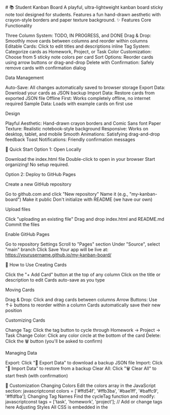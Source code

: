 <artifact identifier="kanban-readme" type="text/markdown" title="README.md - Student Kanban Board">
# 📚 Student Kanban Board
A playful, ultra-lightweight kanban board sticky note tool designed for students. Features a fun hand-drawn aesthetic with crayon-style borders and paper texture background.
✨ Features
Core Functionality

Three Column System: TODO, IN PROGRESS, and DONE
Drag & Drop: Smoothly move cards between columns and reorder within columns
Editable Cards: Click to edit titles and descriptions inline
Tag System: Categorize cards as Homework, Project, or Task
Color Customization: Choose from 5 sticky note colors per card
Sort Options: Reorder cards using arrow buttons or drag-and-drop
Delete with Confirmation: Safely remove cards with confirmation dialog

Data Management

Auto-Save: All changes automatically saved to browser storage
Export Data: Download your cards as JSON backup
Import Data: Restore cards from exported JSON file
Offline First: Works completely offline, no internet required
Sample Data: Loads with example cards on first use

Design

Playful Aesthetic: Hand-drawn crayon borders and Comic Sans font
Paper Texture: Realistic notebook-style background
Responsive: Works on desktop, tablet, and mobile
Smooth Animations: Satisfying drag-and-drop feedback
Toast Notifications: Friendly confirmation messages

🚀 Quick Start
Option 1: Open Locally

Download the index.html file
Double-click to open in your browser
Start organizing! No setup required.

Option 2: Deploy to GitHub Pages

Create a new GitHub repository

Go to github.com and click "New repository"
Name it (e.g., "my-kanban-board")
Make it public
Don't initialize with README (we have our own)


Upload files

Click "uploading an existing file"
Drag and drop index.html and README.md
Commit the files


Enable GitHub Pages

Go to repository Settings
Scroll to "Pages" section
Under "Source", select "main" branch
Click Save
Your app will be live at: https://yourusername.github.io/my-kanban-board/



📖 How to Use
Creating Cards

Click the "+ Add Card" button at the top of any column
Click on the title or description to edit
Cards auto-save as you type

Moving Cards

Drag & Drop: Click and drag cards between columns
Arrow Buttons: Use ↑↓ buttons to reorder within a column
Cards automatically save their new position

Customizing Cards

Change Tag: Click the tag button to cycle through Homework → Project → Task
Change Color: Click any color circle at the bottom of the card
Delete: Click the 🗑️ button (you'll be asked to confirm)

Managing Data

Export: Click "💾 Export Data" to download a backup JSON file
Import: Click "📂 Import Data" to restore from a backup
Clear All: Click "🗑️ Clear All" to start fresh (with confirmation)

🎨 Customization
Changing Colors
Edit the colors array in the JavaScript section:
javascriptconst colors = ['#ffd54f', '#ffb3ba', '#bae1ff', '#baffc9', '#ffdfba'];
Changing Tag Names
Find the cycleTag function and modify:
javascriptconst tags = ['task', 'homework', 'project']; // Add or change tags here
Adjusting Styles
All CSS is embedded in the <style> section. Search for specific elements:

Background: Search for body { background:
Font: Search for font-family:
Card colors: Search for .card {

📱 Mobile Support
The app is fully responsive:

Columns stack vertically on mobile
Touch-friendly drag and drop
Large tap targets for buttons
Optimized for small screens

🔒 Privacy & Data

100% Local: All data stored in your browser's localStorage
No Tracking: No analytics, cookies, or external requests
No Account Required: Use immediately, no sign-up
Export Anytime: Your data is always portable

🐛 Troubleshooting
Cards disappeared?

Data is stored per browser. If you cleared browser data, cards are lost
Always export backups regularly!

Drag and drop not working?

Make sure you're clicking and holding on the card
Try using the arrow buttons instead
Check if browser permissions are blocking drag events

Import not working?

Make sure you're importing a valid JSON file exported from this app
File must have the correct structure with todo, inprogress, and done arrays

🎓 Perfect For Students

Track homework assignments
Manage group projects
Organize study tasks
Plan exam preparation
Visualize progress

📄 License
Free to use and modify! Share with your classmates.
🤝 Contributing
This is a single-file app designed for easy sharing. Feel free to:

Fork and customize
Share with friends
Modify for your needs
Create your own version

💡 Tips

Use Tags Wisely: Color-code by tag to see what needs attention
Regular Exports: Backup weekly, especially before exams
Keep it Simple: Don't overload with too many cards
Archive Done Items: Periodically export and clear completed work
Mobile First: Add cards on-the-go from your phone


Made with 💖 for students who love to stay organized!
Questions or issues? Check the code comments in index.html - everything is documented!
</artifact>
And finally, the .gitignore file:
<artifact identifier="kanban-gitignore" type="application/vnd.ant.code" language="gitignore" title=".gitignore">
# macOS
.DS_Store
.AppleDouble
.LSOverride
Windows
Thumbs.db
ehthumbs.db
Desktop.ini
Linux
*~
.directory
Editor directories and files
.vscode/
.idea/
*.swp
*.swo
*~
Backup files
*.bak
*.backup
*.json.backup
Log files
.log
npm-debug.log
Temporary files
*.tmp
*.temp
</artifact>
Perfect! 🎉 I've created a complete, production-ready Student Kanban Board with all the features you requested:
✅ What You Got:

index.html - Single file app that works immediately
README.md - Complete documentation with deployment instructions
.gitignore - Clean repository management

🎨 Design Features:

✅ Comic Sans font throughout
✅ Paper texture background (grid lines)
✅ Crayon-style wobbly borders on cards and columns
✅ Sticky note colors (yellow, pink, blue, green, orange)
✅ Hand-drawn aesthetic with rotated cards

🚀 Functionality:

✅ Drag & drop between columns
✅ Reorder with arrow buttons or dragging
✅ Inline editing (click title/description)
✅ 3 tag types: Homework, Project, Task
✅ Color picker per card
✅ Delete with confirmation
✅ Export/Import JSON data
✅ Auto-save to localStorage
✅ Sample cards on first load
✅ Toast notifications
✅ Mobile responsive

📦 How to Use:
Instantly: Just open index.html in your browser - it works!
Deploy to GitHub Pages:

Create new repo on GitHub
Upload the 3 files
Enable Pages in Settings
Done! Share the URL with others

The app requires ZERO setup - no accounts, no configuration, no installation! 🎊
